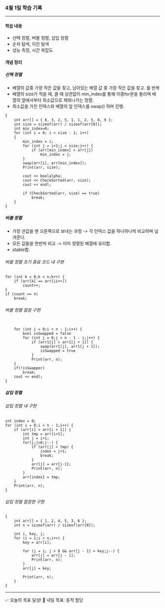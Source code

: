 
### 4월 1일 학습 기록
---

#### 학습 내용
- 선택 정렬, 버블 정렬, 삽입 정렬
- 순차 탐색, 이진 탐색
- 성능 측정, 시간 복잡도 

#### 개념 정리
##### 선택 정렬
- 배열의 값중 가장 작은 값을 찾고, 남아있는 배열 값 중 가장 작은 값을 찾고. 를 반복
- 배열의 size가 적을 때, 클 때 상관없이 min_index를 통해 이중for문을 돌리며 배열의 앞에서부터 최소값으로 채워나가는 정렬.
- 최소값을 가진 인덱스와 배열의 앞 인덱스를 swap() 하며 진행.

```
{
	int arr[] = { 8, 3, 2, 5, 1, 1, 2, 5, 8, 9 };
	int size = sizeof(arr) / sizeof(arr[0]);
	int min_index=0;
	for (int i = 0; i < size - 1; i++)
	{
		min_index = i;
		for (int j = i+1;j < size;j++) {
			if (arr[min_index] > arr[j])
				min_index = j;
		}
		swap(arr[i], arr[min_index]);
		Print(arr, size);

		cout << boolalpha;
		cout << CheckSorted(arr, size);
		cout << endl;

		if (CheckSorted(arr, size) == true)
			break;
	}
}
```
##### 버블 정렬
- 가장 큰값을 맨 오른쪽으로 보내는 과정 -> 각 인덱스 값을 하나하나씩 비교하며 넘겨준다.
- 모든 값들을 한번씩 비교 -> 이미 정렬된 배열에 유리함.
- stable함.
###### 버블 정렬 조기 종료 코드 내 구현
```
for (int k = 0;k < n;k++) {
	if (arr[k] == arr[ii++])
		count++;
}
if (count == n)
	break;
```
###### 버블 정렬 깔끔 구현
```

	for (int i = 0;i < n - 1;i++) {
		bool isSwapped = false
		for (int j = 0;j < n - 1 - i;j++) {
			if (arr1[j] > arr1[j + 1]) {
				swap(arr1[j], arr1[j + 1]);
				isSwapped = true
			}
			Print(arr, n);
	}
	if(!isSwapper)
		break;
	cout << endl;
}
```
##### 삽입 정렬

###### 삽입 정렬 내 구현
```
int index = 0;
for (int i = 0;i < n - 1;i++) {
	if (arr[i] > arr[i + 1]) {
		int tmp = arr[i+1];
		int j = i+1;
		for(j;j>0;j--) {
			if (arr[j] < tmp) {
				index = j+1;
				break;
			}
			arr[j] = arr[j-1];
			Print(arr, n);
		}
		arr[index] = tmp;
	}
	Print(arr, n);
}
```
###### 삽입 정렬 깔끔한 구현
```
{
	int arr[] = { 1, 2, 4, 5, 3, 6 };
	int n = sizeof(arr) / sizeof(arr[0]);

	int i, key, j;
	for (i = 1;i < n;i++) {
		key = arr[i];

		for (j = i; j > 0 && arr[j - 1] > key;j--) {
			arr[j] = arr[j - 1];
			Print(arr, n);
		}
		arr[j] = key;

		Print(arr, n);
	}
}
```
---

✅ 오늘의 목표 달성!
💪 내일 목표: 동적 할당
